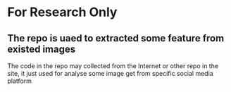 # For Research Only
## The repo is uaed to extracted some feature from existed images
The code in the repo may collected from the Internet or other repo in the site, it just used for analyse some image get from specific social media platform
